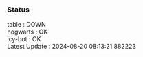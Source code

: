### Status


table : DOWN  
hogwarts : OK  
icy-bot : OK  
Latest Update : 2024-08-20 08:13:21.882223
